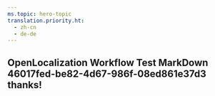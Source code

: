```yaml
---
ms.topic: hero-topic
translation.priority.ht: 
  - zh-cn
  - de-de
---
```

## OpenLocalization Workflow Test MarkDown 46017fed-be82-4d67-986f-08ed861e37d3 thanks!
